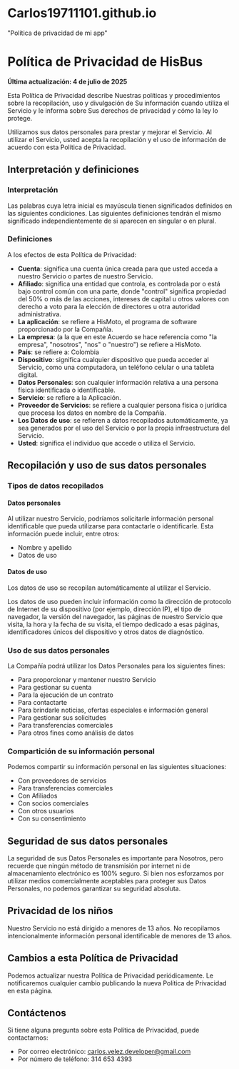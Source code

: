 # Carlos19711101.github.io
"Política de privacidad de mi app"
# Política de Privacidad de HisBus

**Última actualización: 4 de julio de 2025**

Esta Política de Privacidad describe Nuestras políticas y procedimientos sobre la recopilación, uso y divulgación de Su información cuando utiliza el Servicio y le informa sobre Sus derechos de privacidad y cómo la ley lo protege.

Utilizamos sus datos personales para prestar y mejorar el Servicio. Al utilizar el Servicio, usted acepta la recopilación y el uso de información de acuerdo con esta Política de Privacidad.

## Interpretación y definiciones

### Interpretación

Las palabras cuya letra inicial es mayúscula tienen significados definidos en las siguientes condiciones. Las siguientes definiciones tendrán el mismo significado independientemente de si aparecen en singular o en plural.

### Definiciones

A los efectos de esta Política de Privacidad:

- **Cuenta**: significa una cuenta única creada para que usted acceda a nuestro Servicio o partes de nuestro Servicio.
- **Afiliado**: significa una entidad que controla, es controlada por o está bajo control común con una parte, donde "control" significa propiedad del 50% o más de las acciones, intereses de capital u otros valores con derecho a voto para la elección de directores u otra autoridad administrativa.
- **La aplicación**: se refiere a HisMoto, el programa de software proporcionado por la Compañía.
- **La empresa**: (a la que en este Acuerdo se hace referencia como "la empresa", "nosotros", "nos" o "nuestro") se refiere a HisMoto.
- **País**: se refiere a: Colombia
- **Dispositivo**: significa cualquier dispositivo que pueda acceder al Servicio, como una computadora, un teléfono celular o una tableta digital.
- **Datos Personales**: son cualquier información relativa a una persona física identificada o identificable.
- **Servicio**: se refiere a la Aplicación.
- **Proveedor de Servicios**: se refiere a cualquier persona física o jurídica que procesa los datos en nombre de la Compañía.
- **Los Datos de uso**: se refieren a datos recopilados automáticamente, ya sea generados por el uso del Servicio o por la propia infraestructura del Servicio.
- **Usted**: significa el individuo que accede o utiliza el Servicio.

## Recopilación y uso de sus datos personales

### Tipos de datos recopilados

#### Datos personales

Al utilizar nuestro Servicio, podríamos solicitarle información personal identificable que pueda utilizarse para contactarle o identificarle. Esta información puede incluir, entre otros:

- Nombre y apellido
- Datos de uso

#### Datos de uso

Los datos de uso se recopilan automáticamente al utilizar el Servicio.

Los datos de uso pueden incluir información como la dirección de protocolo de Internet de su dispositivo (por ejemplo, dirección IP), el tipo de navegador, la versión del navegador, las páginas de nuestro Servicio que visita, la hora y la fecha de su visita, el tiempo dedicado a esas páginas, identificadores únicos del dispositivo y otros datos de diagnóstico.

### Uso de sus datos personales

La Compañía podrá utilizar los Datos Personales para los siguientes fines:

- Para proporcionar y mantener nuestro Servicio
- Para gestionar su cuenta
- Para la ejecución de un contrato
- Para contactarte
- Para brindarle noticias, ofertas especiales e información general
- Para gestionar sus solicitudes
- Para transferencias comerciales
- Para otros fines como análisis de datos

### Compartición de su información personal

Podemos compartir su información personal en las siguientes situaciones:

- Con proveedores de servicios
- Para transferencias comerciales
- Con Afiliados
- Con socios comerciales
- Con otros usuarios
- Con su consentimiento

## Seguridad de sus datos personales

La seguridad de sus Datos Personales es importante para Nosotros, pero recuerde que ningún método de transmisión por internet ni de almacenamiento electrónico es 100% seguro. Si bien nos esforzamos por utilizar medios comercialmente aceptables para proteger sus Datos Personales, no podemos garantizar su seguridad absoluta.

## Privacidad de los niños

Nuestro Servicio no está dirigido a menores de 13 años. No recopilamos intencionalmente información personal identificable de menores de 13 años.

## Cambios a esta Política de Privacidad

Podemos actualizar nuestra Política de Privacidad periódicamente. Le notificaremos cualquier cambio publicando la nueva Política de Privacidad en esta página.

## Contáctenos

Si tiene alguna pregunta sobre esta Política de Privacidad, puede contactarnos:

- Por correo electrónico: [carlos.velez.developer@gmail.com](mailto:carlos.velez.developer@gmail.com)
- Por número de teléfono:  314 653 4393